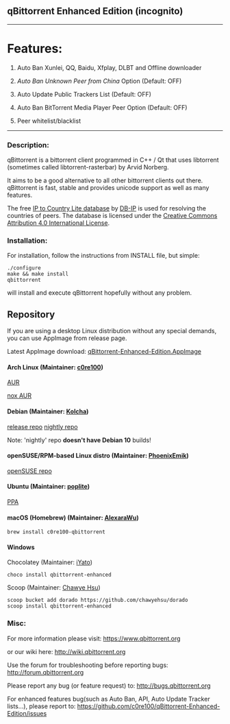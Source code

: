 qBittorrent Enhanced Edition (incognito)
------------------------------------------
********************************
# Features:
1. Auto Ban Xunlei, QQ, Baidu, Xfplay, DLBT and Offline downloader

2. _Auto Ban Unknown Peer from China_ Option (Default: OFF)

3. Auto Update Public Trackers List (Default: OFF)

4. Auto Ban BitTorrent Media Player Peer Option (Default: OFF)

5. Peer whitelist/blacklist

********************************
### Description:
qBittorrent is a bittorrent client programmed in C++ / Qt that uses
libtorrent (sometimes called libtorrent-rasterbar) by Arvid Norberg.

It aims to be a good alternative to all other bittorrent clients
out there. qBittorrent is fast, stable and provides unicode
support as well as many features.

The free [IP to Country Lite database](https://db-ip.com/db/download/ip-to-country-lite) by [DB-IP](https://db-ip.com/) is used for resolving the countries of peers. The database is licensed under the [Creative Commons Attribution 4.0 International License](https://creativecommons.org/licenses/by/4.0/).

### Installation:
For installation, follow the instructions from INSTALL file, but simple:

```
./configure
make && make install
qbittorrent
```

will install and execute qBittorrent hopefully without any problem.

## Repository

If you are using a desktop Linux distribution without any special demands, you can use AppImage from release page.

Latest AppImage download: [qBittorrent-Enhanced-Edition.AppImage](https://github.com/c0re100/qBittorrent-Enhanced-Edition/releases/latest/download/qBittorrent-Enhanced-Edition.AppImage)

#### Arch Linux (Maintainer: [c0re100](https://github.com/c0re100))

[AUR](https://aur.archlinux.org/packages/qbittorrent-enhanced-git/)

[nox AUR](https://aur.archlinux.org/packages/qbittorrent-enhanced-nox-git/)

#### Debian (Maintainer: [Kolcha](https://github.com/Kolcha))

[release repo](https://software.opensuse.org//download.html?project=home%3Anikoneko%3Atest&package=qbittorrent-enhanced)
[nightly repo](https://software.opensuse.org//download.html?project=home%3Anikoneko%3Aqbittorrent-nightly&package=qbittorrent-enhanced)

Note: 'nightly' repo **doesn't have Debian 10** builds!

#### openSUSE/RPM-based Linux distro (Maintainer: [PhoenixEmik](https://github.com/PhoenixEmik))

[openSUSE repo](https://build.opensuse.org/package/show/home:PhoenixEmik/qbittorrent-enhanced-edition)

#### Ubuntu (Maintainer: [poplite](https://github.com/poplite))

[PPA](https://launchpad.net/~poplite/+archive/ubuntu/qbittorrent-enhanced)

#### macOS (Homebrew) (Maintainer: [AlexaraWu](https://github.com/AlexaraWu))
```
brew install c0re100-qbittorrent
```

#### Windows

Chocolatey (Maintainer: [iYato](https://github.com/iYato))

```
choco install qbittorrent-enhanced
```

Scoop (Maintainer: [Chawye Hsu](https://github.com/chawyehsu))

```
scoop bucket add dorado https://github.com/chawyehsu/dorado
scoop install qbittorrent-enhanced
```

### Misc:
For more information please visit:
https://www.qbittorrent.org

or our wiki here:
http://wiki.qbittorrent.org

Use the forum for troubleshooting before reporting bugs:
http://forum.qbittorrent.org

Please report any bug (or feature request) to:
http://bugs.qbittorrent.org

For enhanced features bug(such as Auto Ban, API, Auto Update Tracker lists...), please report to:
https://github.com/c0re100/qBittorrent-Enhanced-Edition/issues
